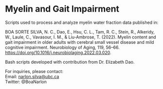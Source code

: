# Myelin and Gait Impairment

Scripts used to process and analyze myelin water fraction data published in:

BOA SORTE SILVA, N. C., Dao, E., Hsu, C. L., Tam, R. C., Stein, R., Alkeridy, W., Laule, C., Vavasour, I. M., & Liu-Ambrose, T. (2022). Myelin content and gait impairment in older adults with cerebral small vessel disease and mild cognitive impairment. Neurobiology of Aging, 119, 56–66. https://doi.org/10.1016/j.neurobiolaging.2022.03.020. 

Bash scripts developed with contribution from Dr. Elizabeth Dao.  

For inquiries, please contact:  
Email: narlon.silva@ubc.ca  
Twitter: @BoaNarlon
